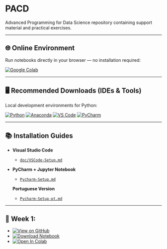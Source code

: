 # PACD
Advanced Programming for Data Science repository containing support material and practical exercises.

---

## 🌐 Online Environment

Run notebooks directly in your browser — no installation required:

[![Google Colab](https://img.shields.io/badge/Google_Colab-F9AB00?style=for-the-badge&logo=googlecolab&logoColor=white)](https://colab.research.google.com/)

---

## 🖥️ Recommended Downloads (IDEs & Tools)

Local development environments for Python:

[![Python](https://img.shields.io/badge/Python-3670A0?style=for-the-badge&logo=python&logoColor=ffdd54)](https://www.python.org/downloads/)
[![Anaconda](https://img.shields.io/badge/Anaconda-44A833?style=for-the-badge&logo=anaconda&logoColor=white)](https://www.anaconda.com/products/distribution)
[![VS Code](https://img.shields.io/badge/VS_Code-0078D4?style=for-the-badge&logo=visualstudiocode&logoColor=white)](https://code.visualstudio.com/download)
[![PyCharm](https://img.shields.io/badge/PyCharm_Professional-000000?style=for-the-badge&logo=pycharm&logoColor=white)](https://www.jetbrains.com/pycharm/download/)

---

## 📚 Installation Guides

- **Visual Studio Code**
  - [`doc/VSCode-Setup.md`](doc/VSCode-Setup.md)

- **PyCharm + Jupyter Notebook**
  - [`Pycharm-Setup.md`](doc/Pycharm-Setup.md)

  **Portuguese Version**
    - [`Pycharm-Setup-pt.md`](doc/Pycharm-Setup-pt.md)

---

## 📆 Week 1:

- [![View on GitHub](https://img.shields.io/badge/View_on_GitHub-181717?style=for-the-badge&logo=github&logoColor=white)](https://github.com/tgvp/PACD/blob/main/Week_1/mds-pr-week-1-student.ipynb)
- [![Download Notebook](https://img.shields.io/badge/Download-.ipynb-4CAF50?style=for-the-badge&logo=download&logoColor=white)](https://raw.githubusercontent.com/tgvp/PACD/main/Week_1/mds-pr-week-1-student.ipynb)
- [![Open In Colab](https://img.shields.io/badge/Open_in_Colab-F9AB00?style=for-the-badge&logo=googlecolab&logoColor=white)](https://colab.research.google.com/github/tgvp/PACD/blob/main/Week_1/mds-pr-week-1-student.ipynb)

